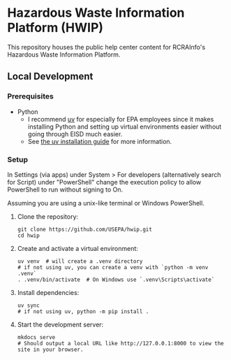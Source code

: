 # Hazardous Waste Information Platform (HWIP)

This repository houses the public help center content for RCRAInfo's Hazardous Waste Information Platform. 

## Local Development

### Prerequisites

- Python
    - I recommend [uv](https://docs.astral.sh/uv/) for especially for EPA employees since it makes installing 
      Python and setting up virtual environments easier without going through EISD much easier.
    - See [the uv installation guide](https://docs.astral.sh/uv/getting-started/installation/) for more information.

### Setup

In Settings (via apps) under System > For developers (alternatively search for Script) under "PowerShell" change the execution policy to allow PowerShell to run without signing to On.

Assuming you are using a unix-like terminal or Windows PowerShell.

1. Clone the repository:

    ```shell
    git clone https://github.com/USEPA/hwip.git
    cd hwip
    ```

2. Create and activate a virtual environment:

    ```shell
    uv venv  # will create a .venv directory
    # if not using uv, you can create a venv with `python -m venv .venv`
    . .venv/bin/activate  # On Windows use `.venv\Scripts\activate`
    ```

3. Install dependencies:

    ```shell
    uv sync
    # if not using uv, python -m pip install .
    ```

4. Start the development server:

    ```shell
    mkdocs serve
    # Should output a local URL like http://127.0.0.1:8000 to view the site in your browser.
    ```
